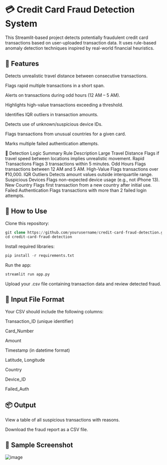 #  💳 Credit Card Fraud Detection System
This Streamlit-based project detects potentially fraudulent credit card transactions based on user-uploaded transaction data. It uses rule-based anomaly detection techniques inspired by real-world financial heuristics.

## 🚀 Features
Detects unrealistic travel distance between consecutive transactions.

Flags rapid multiple transactions in a short span.

Alerts on transactions during odd hours (12 AM – 5 AM).

Highlights high-value transactions exceeding a threshold.

Identifies IQR outliers in transaction amounts.

Detects use of unknown/suspicious device IDs.

Flags transactions from unusual countries for a given card.

Marks multiple failed authentication attempts.

🧪 Detection Logic Summary
Rule	Description
Large Travel Distance	Flags if travel speed between locations implies unrealistic movement.
Rapid Transactions	Flags 3 transactions within 5 minutes.
Odd Hours	Flags transactions between 12 AM and 5 AM.
High-Value	Flags transactions over ₹10,000.
IQR Outliers	Detects amount values outside interquartile range.
Suspicious Devices	Flags non-expected device usage (e.g., not iPhone 13).
New Country	Flags first transaction from a new country after initial use.
Failed Authentication	Flags transactions with more than 2 failed login attempts.

## 📂 How to Use
Clone this repository:

```sql
git clone https://github.com/yourusername/credit-card-fraud-detection.git
cd credit-card-fraud-detection
```

Install required libraries:

```sql
pip install -r requirements.txt
```

Run the app:

```sql
streamlit run app.py
```

Upload your .csv file containing transaction data and review detected fraud.

## 📝 Input File Format
Your CSV should include the following columns:

Transaction_ID (unique identifier)

Card_Number

Amount

Timestamp (in datetime format)

Latitude, Longitude

Country

Device_ID

Failed_Auth

## 📦 Output
View a table of all suspicious transactions with reasons.

Download the fraud report as a CSV file.

## 📸 Sample Screenshot

![image](https://github.com/user-attachments/assets/77c17f90-b344-4eed-b5f9-59feb054d046)

